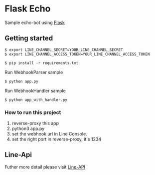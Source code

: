 # Flask Echo

Sample echo-bot using [Flask](http://flask.pocoo.org/)

## Getting started

```
$ export LINE_CHANNEL_SECRET=YOUR_LINE_CHANNEL_SECRET
$ export LINE_CHANNEL_ACCESS_TOKEN=YOUR_LINE_CHANNEL_ACCESS_TOKEN

$ pip install -r requirements.txt
```

Run WebhookParser sample

```
$ python app.py
```

Run WebhookHandler sample

```
$ python app_with_handler.py
```


### How to run this project

1. reverse-proxy this app
2. python3 app.py
3. set the webhook url in Line Console.
4. set the right port in reverse-proxy, it's 1234


## Line-Api
Futher more detail please visit [Line-API](https://developers.line.biz/en/)
